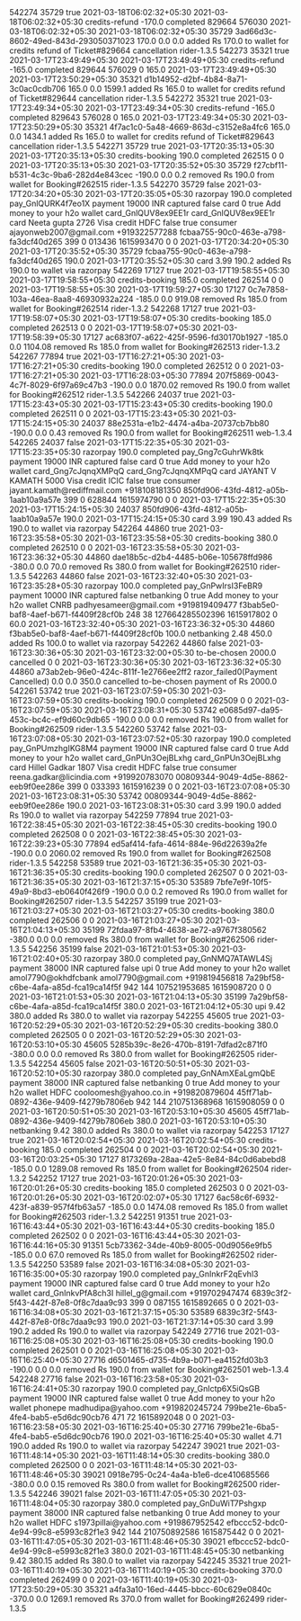 <payments type="array">
<payment>
<id type="integer">542274</id>
<profile-id type="integer">35729</profile-id>
<virtual type="boolean">true</virtual>
<initiated-at type="dateTime">2021-03-18T06:02:32+05:30</initiated-at>
<completed-at type="dateTime">2021-03-18T06:02:32+05:30</completed-at>
<cancelled-at type="dateTime" nil="true"/>
<mode>credits-refund</mode>
<amount type="decimal">-170.0</amount>
<status>completed</status>
<store-data>
<ticket-id type="integer">829664</ticket-id>
<ticket-modification-id type="integer">576030</ticket-modification-id>
</store-data>
<created-at type="dateTime">2021-03-18T06:02:32+05:30</created-at>
<updated-at type="dateTime">2021-03-18T06:02:32+05:30</updated-at>
<by-profile-id type="integer">35729</by-profile-id>
<uuid>3ad66d3c-8602-49ed-843d-293050371023</uuid>
<raid type="integer" nil="true"/>
<cancel-reason nil="true"/>
<effect type="decimal">170.0</effect>
<locked-at type="dateTime" nil="true"/>
<group-payment-id type="integer" nil="true"/>
<gateway-mode nil="true"/>
<gateway-fees type="decimal">0.0</gateway-fees>
<settled-at type="dateTime" nil="true"/>
<settlement-id nil="true"/>
<cumulative-wallet-value type="decimal">0.0</cumulative-wallet-value>
<description>added Rs 170.0 to wallet for credits refund of Ticket#829664 cancellation</description>
<client>rider-1.3.5</client>
</payment>
<payment>
<id type="integer">542273</id>
<profile-id type="integer">35321</profile-id>
<virtual type="boolean">true</virtual>
<initiated-at type="dateTime">2021-03-17T23:49:49+05:30</initiated-at>
<completed-at type="dateTime">2021-03-17T23:49:49+05:30</completed-at>
<cancelled-at type="dateTime" nil="true"/>
<mode>credits-refund</mode>
<amount type="decimal">-165.0</amount>
<status>completed</status>
<store-data>
<ticket-id type="integer">829644</ticket-id>
<ticket-modification-id type="integer">576029</ticket-modification-id>
<credit-available>0</credit-available>
<cash-available>165.0</cash-available>
</store-data>
<created-at type="dateTime">2021-03-17T23:49:49+05:30</created-at>
<updated-at type="dateTime">2021-03-17T23:50:29+05:30</updated-at>
<by-profile-id type="integer">35321</by-profile-id>
<uuid>d1b14952-d2bf-4b84-8a71-3c0ac0cdb706</uuid>
<raid type="integer" nil="true"/>
<cancel-reason nil="true"/>
<effect type="decimal">165.0</effect>
<locked-at type="dateTime" nil="true"/>
<group-payment-id type="integer" nil="true"/>
<gateway-mode nil="true"/>
<gateway-fees type="decimal">0.0</gateway-fees>
<settled-at type="dateTime" nil="true"/>
<settlement-id nil="true"/>
<cumulative-wallet-value type="decimal">1599.1</cumulative-wallet-value>
<description>added Rs 165.0 to wallet for credits refund of Ticket#829644 cancellation</description>
<client>rider-1.3.5</client>
</payment>
<payment>
<id type="integer">542272</id>
<profile-id type="integer">35321</profile-id>
<virtual type="boolean">true</virtual>
<initiated-at type="dateTime">2021-03-17T23:49:34+05:30</initiated-at>
<completed-at type="dateTime">2021-03-17T23:49:34+05:30</completed-at>
<cancelled-at type="dateTime" nil="true"/>
<mode>credits-refund</mode>
<amount type="decimal">-165.0</amount>
<status>completed</status>
<store-data>
<ticket-id type="integer">829643</ticket-id>
<ticket-modification-id type="integer">576028</ticket-modification-id>
<credit-available>0</credit-available>
<cash-available>165.0</cash-available>
</store-data>
<created-at type="dateTime">2021-03-17T23:49:34+05:30</created-at>
<updated-at type="dateTime">2021-03-17T23:50:29+05:30</updated-at>
<by-profile-id type="integer">35321</by-profile-id>
<uuid>4f7ac1c0-5a48-4669-863d-c3152e8a4fc6</uuid>
<raid type="integer" nil="true"/>
<cancel-reason nil="true"/>
<effect type="decimal">165.0</effect>
<locked-at type="dateTime" nil="true"/>
<group-payment-id type="integer" nil="true"/>
<gateway-mode nil="true"/>
<gateway-fees type="decimal">0.0</gateway-fees>
<settled-at type="dateTime" nil="true"/>
<settlement-id nil="true"/>
<cumulative-wallet-value type="decimal">1434.1</cumulative-wallet-value>
<description>added Rs 165.0 to wallet for credits refund of Ticket#829643 cancellation</description>
<client>rider-1.3.5</client>
</payment>
<payment>
<id type="integer">542271</id>
<profile-id type="integer">35729</profile-id>
<virtual type="boolean">true</virtual>
<initiated-at type="dateTime">2021-03-17T20:35:13+05:30</initiated-at>
<completed-at type="dateTime">2021-03-17T20:35:13+05:30</completed-at>
<cancelled-at type="dateTime" nil="true"/>
<mode>credits-booking</mode>
<amount type="decimal">190.0</amount>
<status>completed</status>
<store-data>
<booking-id type="integer">262515</booking-id>
<cash-available>0</cash-available>
<credit-available>0</credit-available>
</store-data>
<created-at type="dateTime">2021-03-17T20:35:13+05:30</created-at>
<updated-at type="dateTime">2021-03-17T20:35:52+05:30</updated-at>
<by-profile-id type="integer">35729</by-profile-id>
<uuid>f27cbf11-b531-4c3c-9ba6-282d4e843cec</uuid>
<raid type="integer" nil="true"/>
<cancel-reason nil="true"/>
<effect type="decimal">-190.0</effect>
<locked-at type="dateTime" nil="true"/>
<group-payment-id type="integer" nil="true"/>
<gateway-mode nil="true"/>
<gateway-fees type="decimal">0.0</gateway-fees>
<settled-at type="dateTime" nil="true"/>
<settlement-id nil="true"/>
<cumulative-wallet-value type="decimal">0.2</cumulative-wallet-value>
<description>removed Rs 190.0 from wallet for Booking#262515</description>
<client>rider-1.3.5</client>
</payment>
<payment>
<id type="integer">542270</id>
<profile-id type="integer">35729</profile-id>
<virtual type="boolean">false</virtual>
<initiated-at type="dateTime">2021-03-17T20:34:20+05:30</initiated-at>
<completed-at type="dateTime">2021-03-17T20:35:05+05:30</completed-at>
<cancelled-at type="dateTime" nil="true"/>
<mode>razorpay</mode>
<amount type="decimal">190.0</amount>
<status>completed</status>
<store-data>
<payment>
<attributes>
<id>pay_GnlQURK4f7eo1X</id>
<entity>payment</entity>
<amount type="integer">19000</amount>
<currency>INR</currency>
<status>captured</status>
<order-id nil="true"/>
<invoice-id nil="true"/>
<international type="boolean">false</international>
<method>card</method>
<amount-refunded type="integer">0</amount-refunded>
<refund-status nil="true"/>
<captured type="boolean">true</captured>
<description>Add money to your h2o wallet</description>
<card-id>card_GnlQUV8ex9EE1r</card-id>
<card>
<id>card_GnlQUV8ex9EE1r</id>
<entity>card</entity>
<name>Neeta gupta</name>
<last4>2726</last4>
<network>Visa</network>
<type>credit</type>
<issuer>HDFC</issuer>
<international type="boolean">false</international>
<emi type="boolean">true</emi>
<sub-type>consumer</sub-type>
</card>
<bank nil="true"/>
<wallet nil="true"/>
<vpa nil="true"/>
<email>ajayonweb2007@gmail.com</email>
<contact>+919322577288</contact>
<notes>
<uuid>fcbaa755-90c0-463e-a798-fa3dcf40d265</uuid>
</notes>
<fee type="integer">399</fee>
<tax type="integer">0</tax>
<error-code nil="true"/>
<error-description nil="true"/>
<error-source nil="true"/>
<error-step nil="true"/>
<error-reason nil="true"/>
<acquirer-data>
<auth-code>013436</auth-code>
</acquirer-data>
<created-at type="integer">1615993470</created-at>
</attributes>
</payment>
<credit-available>0</credit-available>
<cash-available>0</cash-available>
</store-data>
<created-at type="dateTime">2021-03-17T20:34:20+05:30</created-at>
<updated-at type="dateTime">2021-03-17T20:35:52+05:30</updated-at>
<by-profile-id type="integer">35729</by-profile-id>
<uuid>fcbaa755-90c0-463e-a798-fa3dcf40d265</uuid>
<raid type="integer" nil="true"/>
<cancel-reason nil="true"/>
<effect type="decimal">190.0</effect>
<locked-at type="dateTime">2021-03-17T20:35:52+05:30</locked-at>
<group-payment-id type="integer" nil="true"/>
<gateway-mode>card</gateway-mode>
<gateway-fees type="decimal">3.99</gateway-fees>
<settled-at type="dateTime" nil="true"/>
<settlement-id nil="true"/>
<cumulative-wallet-value type="decimal">190.2</cumulative-wallet-value>
<description>added Rs 190.0 to wallet via razorpay</description>
<client nil="true"/>
</payment>
<payment>
<id type="integer">542269</id>
<profile-id type="integer">17127</profile-id>
<virtual type="boolean">true</virtual>
<initiated-at type="dateTime">2021-03-17T19:58:55+05:30</initiated-at>
<completed-at type="dateTime">2021-03-17T19:58:55+05:30</completed-at>
<cancelled-at type="dateTime" nil="true"/>
<mode>credits-booking</mode>
<amount type="decimal">185.0</amount>
<status>completed</status>
<store-data>
<booking-id type="integer">262514</booking-id>
<cash-available>0</cash-available>
<credit-available>0</credit-available>
</store-data>
<created-at type="dateTime">2021-03-17T19:58:55+05:30</created-at>
<updated-at type="dateTime">2021-03-17T19:59:27+05:30</updated-at>
<by-profile-id type="integer">17127</by-profile-id>
<uuid>0c7e7858-103a-46ea-8aa8-46930932a224</uuid>
<raid type="integer" nil="true"/>
<cancel-reason nil="true"/>
<effect type="decimal">-185.0</effect>
<locked-at type="dateTime" nil="true"/>
<group-payment-id type="integer" nil="true"/>
<gateway-mode nil="true"/>
<gateway-fees type="decimal">0.0</gateway-fees>
<settled-at type="dateTime" nil="true"/>
<settlement-id nil="true"/>
<cumulative-wallet-value type="decimal">919.08</cumulative-wallet-value>
<description>removed Rs 185.0 from wallet for Booking#262514</description>
<client>rider-1.3.2</client>
</payment>
<payment>
<id type="integer">542268</id>
<profile-id type="integer">17127</profile-id>
<virtual type="boolean">true</virtual>
<initiated-at type="dateTime">2021-03-17T19:58:07+05:30</initiated-at>
<completed-at type="dateTime">2021-03-17T19:58:07+05:30</completed-at>
<cancelled-at type="dateTime" nil="true"/>
<mode>credits-booking</mode>
<amount type="decimal">185.0</amount>
<status>completed</status>
<store-data>
<booking-id type="integer">262513</booking-id>
<cash-available>0</cash-available>
<credit-available>0</credit-available>
</store-data>
<created-at type="dateTime">2021-03-17T19:58:07+05:30</created-at>
<updated-at type="dateTime">2021-03-17T19:58:39+05:30</updated-at>
<by-profile-id type="integer">17127</by-profile-id>
<uuid>ac683f07-a622-425f-9596-fd30170b1927</uuid>
<raid type="integer" nil="true"/>
<cancel-reason nil="true"/>
<effect type="decimal">-185.0</effect>
<locked-at type="dateTime" nil="true"/>
<group-payment-id type="integer" nil="true"/>
<gateway-mode nil="true"/>
<gateway-fees type="decimal">0.0</gateway-fees>
<settled-at type="dateTime" nil="true"/>
<settlement-id nil="true"/>
<cumulative-wallet-value type="decimal">1104.08</cumulative-wallet-value>
<description>removed Rs 185.0 from wallet for Booking#262513</description>
<client>rider-1.3.2</client>
</payment>
<payment>
<id type="integer">542267</id>
<profile-id type="integer">77894</profile-id>
<virtual type="boolean">true</virtual>
<initiated-at type="dateTime">2021-03-17T16:27:21+05:30</initiated-at>
<completed-at type="dateTime">2021-03-17T16:27:21+05:30</completed-at>
<cancelled-at type="dateTime" nil="true"/>
<mode>credits-booking</mode>
<amount type="decimal">190.0</amount>
<status>completed</status>
<store-data>
<booking-id type="integer">262512</booking-id>
<cash-available>0</cash-available>
<credit-available>0</credit-available>
</store-data>
<created-at type="dateTime">2021-03-17T16:27:21+05:30</created-at>
<updated-at type="dateTime">2021-03-17T16:28:03+05:30</updated-at>
<by-profile-id type="integer">77894</by-profile-id>
<uuid>207f5869-0043-4c7f-8029-6f97a69c47b3</uuid>
<raid type="integer" nil="true"/>
<cancel-reason nil="true"/>
<effect type="decimal">-190.0</effect>
<locked-at type="dateTime" nil="true"/>
<group-payment-id type="integer" nil="true"/>
<gateway-mode nil="true"/>
<gateway-fees type="decimal">0.0</gateway-fees>
<settled-at type="dateTime" nil="true"/>
<settlement-id nil="true"/>
<cumulative-wallet-value type="decimal">1870.02</cumulative-wallet-value>
<description>removed Rs 190.0 from wallet for Booking#262512</description>
<client>rider-1.3.5</client>
</payment>
<payment>
<id type="integer">542266</id>
<profile-id type="integer">24037</profile-id>
<virtual type="boolean">true</virtual>
<initiated-at type="dateTime">2021-03-17T15:23:43+05:30</initiated-at>
<completed-at type="dateTime">2021-03-17T15:23:43+05:30</completed-at>
<cancelled-at type="dateTime" nil="true"/>
<mode>credits-booking</mode>
<amount type="decimal">190.0</amount>
<status>completed</status>
<store-data>
<booking-id type="integer">262511</booking-id>
<cash-available>0</cash-available>
<credit-available>0</credit-available>
</store-data>
<created-at type="dateTime">2021-03-17T15:23:43+05:30</created-at>
<updated-at type="dateTime">2021-03-17T15:24:15+05:30</updated-at>
<by-profile-id type="integer">24037</by-profile-id>
<uuid>88e2531a-e1b2-4474-a4ba-20737cb7bb80</uuid>
<raid type="integer" nil="true"/>
<cancel-reason nil="true"/>
<effect type="decimal">-190.0</effect>
<locked-at type="dateTime" nil="true"/>
<group-payment-id type="integer" nil="true"/>
<gateway-mode nil="true"/>
<gateway-fees type="decimal">0.0</gateway-fees>
<settled-at type="dateTime" nil="true"/>
<settlement-id nil="true"/>
<cumulative-wallet-value type="decimal">0.43</cumulative-wallet-value>
<description>removed Rs 190.0 from wallet for Booking#262511</description>
<client>web-1.3.4</client>
</payment>
<payment>
<id type="integer">542265</id>
<profile-id type="integer">24037</profile-id>
<virtual type="boolean">false</virtual>
<initiated-at type="dateTime">2021-03-17T15:22:35+05:30</initiated-at>
<completed-at type="dateTime">2021-03-17T15:23:35+05:30</completed-at>
<cancelled-at type="dateTime" nil="true"/>
<mode>razorpay</mode>
<amount type="decimal">190.0</amount>
<status>completed</status>
<store-data>
<payment>
<attributes>
<id>pay_Gng7cGuhrWk8tk</id>
<entity>payment</entity>
<amount type="integer">19000</amount>
<currency>INR</currency>
<status>captured</status>
<order-id nil="true"/>
<invoice-id nil="true"/>
<international type="boolean">false</international>
<method>card</method>
<amount-refunded type="integer">0</amount-refunded>
<refund-status nil="true"/>
<captured type="boolean">true</captured>
<description>Add money to your h2o wallet</description>
<card-id>card_Gng7cJqnqXMPqQ</card-id>
<card>
<id>card_Gng7cJqnqXMPqQ</id>
<entity>card</entity>
<name>JAYANT V KAMATH</name>
<last4>5000</last4>
<network>Visa</network>
<type>credit</type>
<issuer>ICIC</issuer>
<international type="boolean">false</international>
<emi type="boolean">true</emi>
<sub-type>consumer</sub-type>
</card>
<bank nil="true"/>
<wallet nil="true"/>
<vpa nil="true"/>
<email>jayant.kamath@rediffmail.com</email>
<contact>+918108181350</contact>
<notes>
<uuid>850fd906-43fd-4812-a05b-1aab10a9a57e</uuid>
</notes>
<fee type="integer">399</fee>
<tax type="integer">0</tax>
<error-code nil="true"/>
<error-description nil="true"/>
<error-source nil="true"/>
<error-step nil="true"/>
<error-reason nil="true"/>
<acquirer-data>
<auth-code>628844</auth-code>
</acquirer-data>
<created-at type="integer">1615974790</created-at>
</attributes>
</payment>
<credit-available>0</credit-available>
<cash-available>0</cash-available>
</store-data>
<created-at type="dateTime">2021-03-17T15:22:35+05:30</created-at>
<updated-at type="dateTime">2021-03-17T15:24:15+05:30</updated-at>
<by-profile-id type="integer">24037</by-profile-id>
<uuid>850fd906-43fd-4812-a05b-1aab10a9a57e</uuid>
<raid type="integer" nil="true"/>
<cancel-reason nil="true"/>
<effect type="decimal">190.0</effect>
<locked-at type="dateTime">2021-03-17T15:24:15+05:30</locked-at>
<group-payment-id type="integer" nil="true"/>
<gateway-mode>card</gateway-mode>
<gateway-fees type="decimal">3.99</gateway-fees>
<settled-at type="dateTime" nil="true"/>
<settlement-id nil="true"/>
<cumulative-wallet-value type="decimal">190.43</cumulative-wallet-value>
<description>added Rs 190.0 to wallet via razorpay</description>
<client nil="true"/>
</payment>
<payment>
<id type="integer">542264</id>
<profile-id type="integer">44860</profile-id>
<virtual type="boolean">true</virtual>
<initiated-at type="dateTime">2021-03-16T23:35:58+05:30</initiated-at>
<completed-at type="dateTime">2021-03-16T23:35:58+05:30</completed-at>
<cancelled-at type="dateTime" nil="true"/>
<mode>credits-booking</mode>
<amount type="decimal">380.0</amount>
<status>completed</status>
<store-data>
<booking-id type="integer">262510</booking-id>
<cash-available>0</cash-available>
<credit-available>0</credit-available>
</store-data>
<created-at type="dateTime">2021-03-16T23:35:58+05:30</created-at>
<updated-at type="dateTime">2021-03-16T23:36:32+05:30</updated-at>
<by-profile-id type="integer">44860</by-profile-id>
<uuid>dae18b5c-d2b4-4485-b06e-105678ffd986</uuid>
<raid type="integer" nil="true"/>
<cancel-reason nil="true"/>
<effect type="decimal">-380.0</effect>
<locked-at type="dateTime" nil="true"/>
<group-payment-id type="integer" nil="true"/>
<gateway-mode nil="true"/>
<gateway-fees type="decimal">0.0</gateway-fees>
<settled-at type="dateTime" nil="true"/>
<settlement-id nil="true"/>
<cumulative-wallet-value type="decimal">70.0</cumulative-wallet-value>
<description>removed Rs 380.0 from wallet for Booking#262510</description>
<client>rider-1.3.5</client>
</payment>
<payment>
<id type="integer">542263</id>
<profile-id type="integer">44860</profile-id>
<virtual type="boolean">false</virtual>
<initiated-at type="dateTime">2021-03-16T23:32:40+05:30</initiated-at>
<completed-at type="dateTime">2021-03-16T23:35:28+05:30</completed-at>
<cancelled-at type="dateTime" nil="true"/>
<mode>razorpay</mode>
<amount type="decimal">100.0</amount>
<status>completed</status>
<store-data>
<payment>
<attributes>
<id>pay_GnPwIrsI3FeBR9</id>
<entity>payment</entity>
<amount type="integer">10000</amount>
<currency>INR</currency>
<status>captured</status>
<order-id nil="true"/>
<invoice-id nil="true"/>
<international type="boolean">false</international>
<method>netbanking</method>
<amount-refunded type="integer">0</amount-refunded>
<refund-status nil="true"/>
<captured type="boolean">true</captured>
<description>Add money to your h2o wallet</description>
<card-id nil="true"/>
<bank>CNRB</bank>
<wallet nil="true"/>
<vpa nil="true"/>
<email>padhyesameer@gmail.com</email>
<contact>+919819409477</contact>
<notes>
<uuid>f3bab5e0-baf8-4aef-b671-f4409f28cf0b</uuid>
</notes>
<fee type="integer">248</fee>
<tax type="integer">38</tax>
<error-code nil="true"/>
<error-description nil="true"/>
<error-source nil="true"/>
<error-step nil="true"/>
<error-reason nil="true"/>
<acquirer-data>
<bank-transaction-id>127664285502396</bank-transaction-id>
</acquirer-data>
<created-at type="integer">1615917802</created-at>
</attributes>
</payment>
<credit-available>0</credit-available>
<cash-available>60.0</cash-available>
</store-data>
<created-at type="dateTime">2021-03-16T23:32:40+05:30</created-at>
<updated-at type="dateTime">2021-03-16T23:36:32+05:30</updated-at>
<by-profile-id type="integer">44860</by-profile-id>
<uuid>f3bab5e0-baf8-4aef-b671-f4409f28cf0b</uuid>
<raid type="integer" nil="true"/>
<cancel-reason nil="true"/>
<effect type="decimal">100.0</effect>
<locked-at type="dateTime" nil="true"/>
<group-payment-id type="integer" nil="true"/>
<gateway-mode>netbanking</gateway-mode>
<gateway-fees type="decimal">2.48</gateway-fees>
<settled-at type="dateTime" nil="true"/>
<settlement-id nil="true"/>
<cumulative-wallet-value type="decimal">450.0</cumulative-wallet-value>
<description>added Rs 100.0 to wallet via razorpay</description>
<client nil="true"/>
</payment>
<payment>
<id type="integer">542262</id>
<profile-id type="integer">44860</profile-id>
<virtual type="boolean">false</virtual>
<initiated-at type="dateTime">2021-03-16T23:30:36+05:30</initiated-at>
<completed-at type="dateTime" nil="true"/>
<cancelled-at type="dateTime">2021-03-16T23:32:00+05:30</cancelled-at>
<mode>to-be-chosen</mode>
<amount type="decimal">2000.0</amount>
<status>cancelled</status>
<store-data>
<cash-available>0</cash-available>
<credit-available>0</credit-available>
</store-data>
<created-at type="dateTime">2021-03-16T23:30:36+05:30</created-at>
<updated-at type="dateTime">2021-03-16T23:36:32+05:30</updated-at>
<by-profile-id type="integer">44860</by-profile-id>
<uuid>a73ab2eb-96e0-424c-811f-1e2766ee2ff2</uuid>
<raid type="integer" nil="true"/>
<cancel-reason>razor_failed0(Payment Cancelled)</cancel-reason>
<effect type="decimal">0.0</effect>
<locked-at type="dateTime" nil="true"/>
<group-payment-id type="integer" nil="true"/>
<gateway-mode nil="true"/>
<gateway-fees type="decimal">0.0</gateway-fees>
<settled-at type="dateTime" nil="true"/>
<settlement-id nil="true"/>
<cumulative-wallet-value type="decimal">350.0</cumulative-wallet-value>
<description>cancelled to-be-chosen payment of Rs 2000.0</description>
<client nil="true"/>
</payment>
<payment>
<id type="integer">542261</id>
<profile-id type="integer">53742</profile-id>
<virtual type="boolean">true</virtual>
<initiated-at type="dateTime">2021-03-16T23:07:59+05:30</initiated-at>
<completed-at type="dateTime">2021-03-16T23:07:59+05:30</completed-at>
<cancelled-at type="dateTime" nil="true"/>
<mode>credits-booking</mode>
<amount type="decimal">190.0</amount>
<status>completed</status>
<store-data>
<booking-id type="integer">262509</booking-id>
<cash-available>0</cash-available>
<credit-available>0</credit-available>
</store-data>
<created-at type="dateTime">2021-03-16T23:07:59+05:30</created-at>
<updated-at type="dateTime">2021-03-16T23:08:31+05:30</updated-at>
<by-profile-id type="integer">53742</by-profile-id>
<uuid>e0685d97-da95-453c-bc4c-ef9d60c9db65</uuid>
<raid type="integer" nil="true"/>
<cancel-reason nil="true"/>
<effect type="decimal">-190.0</effect>
<locked-at type="dateTime" nil="true"/>
<group-payment-id type="integer" nil="true"/>
<gateway-mode nil="true"/>
<gateway-fees type="decimal">0.0</gateway-fees>
<settled-at type="dateTime" nil="true"/>
<settlement-id nil="true"/>
<cumulative-wallet-value type="decimal">0.0</cumulative-wallet-value>
<description>removed Rs 190.0 from wallet for Booking#262509</description>
<client>rider-1.3.5</client>
</payment>
<payment>
<id type="integer">542260</id>
<profile-id type="integer">53742</profile-id>
<virtual type="boolean">false</virtual>
<initiated-at type="dateTime">2021-03-16T23:07:08+05:30</initiated-at>
<completed-at type="dateTime">2021-03-16T23:07:52+05:30</completed-at>
<cancelled-at type="dateTime" nil="true"/>
<mode>razorpay</mode>
<amount type="decimal">190.0</amount>
<status>completed</status>
<store-data>
<payment>
<attributes>
<id>pay_GnPUmzhgIKG8M4</id>
<entity>payment</entity>
<amount type="integer">19000</amount>
<currency>INR</currency>
<status>captured</status>
<order-id nil="true"/>
<invoice-id nil="true"/>
<international type="boolean">false</international>
<method>card</method>
<amount-refunded type="integer">0</amount-refunded>
<refund-status nil="true"/>
<captured type="boolean">true</captured>
<description>Add money to your h2o wallet</description>
<card-id>card_GnPUn3OejBLxhg</card-id>
<card>
<id>card_GnPUn3OejBLxhg</id>
<entity>card</entity>
<name>Hillel Gadkar</name>
<last4>1807</last4>
<network>Visa</network>
<type>credit</type>
<issuer>HDFC</issuer>
<international type="boolean">false</international>
<emi type="boolean">true</emi>
<sub-type>consumer</sub-type>
</card>
<bank nil="true"/>
<wallet nil="true"/>
<vpa nil="true"/>
<email>reena.gadkar@licindia.com</email>
<contact>+919920783070</contact>
<notes>
<uuid>00809344-9049-4d5e-8862-eeb9f0ee286e</uuid>
</notes>
<fee type="integer">399</fee>
<tax type="integer">0</tax>
<error-code nil="true"/>
<error-description nil="true"/>
<error-source nil="true"/>
<error-step nil="true"/>
<error-reason nil="true"/>
<acquirer-data>
<auth-code>033393</auth-code>
</acquirer-data>
<created-at type="integer">1615916239</created-at>
</attributes>
</payment>
<credit-available>0</credit-available>
<cash-available>0</cash-available>
</store-data>
<created-at type="dateTime">2021-03-16T23:07:08+05:30</created-at>
<updated-at type="dateTime">2021-03-16T23:08:31+05:30</updated-at>
<by-profile-id type="integer">53742</by-profile-id>
<uuid>00809344-9049-4d5e-8862-eeb9f0ee286e</uuid>
<raid type="integer" nil="true"/>
<cancel-reason nil="true"/>
<effect type="decimal">190.0</effect>
<locked-at type="dateTime">2021-03-16T23:08:31+05:30</locked-at>
<group-payment-id type="integer" nil="true"/>
<gateway-mode>card</gateway-mode>
<gateway-fees type="decimal">3.99</gateway-fees>
<settled-at type="dateTime" nil="true"/>
<settlement-id nil="true"/>
<cumulative-wallet-value type="decimal">190.0</cumulative-wallet-value>
<description>added Rs 190.0 to wallet via razorpay</description>
<client nil="true"/>
</payment>
<payment>
<id type="integer">542259</id>
<profile-id type="integer">77894</profile-id>
<virtual type="boolean">true</virtual>
<initiated-at type="dateTime">2021-03-16T22:38:45+05:30</initiated-at>
<completed-at type="dateTime">2021-03-16T22:38:45+05:30</completed-at>
<cancelled-at type="dateTime" nil="true"/>
<mode>credits-booking</mode>
<amount type="decimal">190.0</amount>
<status>completed</status>
<store-data>
<booking-id type="integer">262508</booking-id>
<cash-available>0</cash-available>
<credit-available>0</credit-available>
</store-data>
<created-at type="dateTime">2021-03-16T22:38:45+05:30</created-at>
<updated-at type="dateTime">2021-03-16T22:39:23+05:30</updated-at>
<by-profile-id type="integer">77894</by-profile-id>
<uuid>ed5af414-fafa-4614-884e-96d22639a2fe</uuid>
<raid type="integer" nil="true"/>
<cancel-reason nil="true"/>
<effect type="decimal">-190.0</effect>
<locked-at type="dateTime" nil="true"/>
<group-payment-id type="integer" nil="true"/>
<gateway-mode nil="true"/>
<gateway-fees type="decimal">0.0</gateway-fees>
<settled-at type="dateTime" nil="true"/>
<settlement-id nil="true"/>
<cumulative-wallet-value type="decimal">2060.02</cumulative-wallet-value>
<description>removed Rs 190.0 from wallet for Booking#262508</description>
<client>rider-1.3.5</client>
</payment>
<payment>
<id type="integer">542258</id>
<profile-id type="integer">53589</profile-id>
<virtual type="boolean">true</virtual>
<initiated-at type="dateTime">2021-03-16T21:36:35+05:30</initiated-at>
<completed-at type="dateTime">2021-03-16T21:36:35+05:30</completed-at>
<cancelled-at type="dateTime" nil="true"/>
<mode>credits-booking</mode>
<amount type="decimal">190.0</amount>
<status>completed</status>
<store-data>
<booking-id type="integer">262507</booking-id>
<cash-available>0</cash-available>
<credit-available>0</credit-available>
</store-data>
<created-at type="dateTime">2021-03-16T21:36:35+05:30</created-at>
<updated-at type="dateTime">2021-03-16T21:37:15+05:30</updated-at>
<by-profile-id type="integer">53589</by-profile-id>
<uuid>7bfe7e9f-10f5-49a9-8bd3-eb0640f426f9</uuid>
<raid type="integer" nil="true"/>
<cancel-reason nil="true"/>
<effect type="decimal">-190.0</effect>
<locked-at type="dateTime" nil="true"/>
<group-payment-id type="integer" nil="true"/>
<gateway-mode nil="true"/>
<gateway-fees type="decimal">0.0</gateway-fees>
<settled-at type="dateTime" nil="true"/>
<settlement-id nil="true"/>
<cumulative-wallet-value type="decimal">0.2</cumulative-wallet-value>
<description>removed Rs 190.0 from wallet for Booking#262507</description>
<client>rider-1.3.5</client>
</payment>
<payment>
<id type="integer">542257</id>
<profile-id type="integer">35199</profile-id>
<virtual type="boolean">true</virtual>
<initiated-at type="dateTime">2021-03-16T21:03:27+05:30</initiated-at>
<completed-at type="dateTime">2021-03-16T21:03:27+05:30</completed-at>
<cancelled-at type="dateTime" nil="true"/>
<mode>credits-booking</mode>
<amount type="decimal">380.0</amount>
<status>completed</status>
<store-data>
<booking-id type="integer">262506</booking-id>
<cash-available>0</cash-available>
<credit-available>0</credit-available>
</store-data>
<created-at type="dateTime">2021-03-16T21:03:27+05:30</created-at>
<updated-at type="dateTime">2021-03-16T21:04:13+05:30</updated-at>
<by-profile-id type="integer">35199</by-profile-id>
<uuid>72fdaa97-8fb4-4638-ae72-a9767f380562</uuid>
<raid type="integer" nil="true"/>
<cancel-reason nil="true"/>
<effect type="decimal">-380.0</effect>
<locked-at type="dateTime" nil="true"/>
<group-payment-id type="integer" nil="true"/>
<gateway-mode nil="true"/>
<gateway-fees type="decimal">0.0</gateway-fees>
<settled-at type="dateTime" nil="true"/>
<settlement-id nil="true"/>
<cumulative-wallet-value type="decimal">0.0</cumulative-wallet-value>
<description>removed Rs 380.0 from wallet for Booking#262506</description>
<client>rider-1.3.5</client>
</payment>
<payment>
<id type="integer">542256</id>
<profile-id type="integer">35199</profile-id>
<virtual type="boolean">false</virtual>
<initiated-at type="dateTime">2021-03-16T21:01:53+05:30</initiated-at>
<completed-at type="dateTime">2021-03-16T21:02:40+05:30</completed-at>
<cancelled-at type="dateTime" nil="true"/>
<mode>razorpay</mode>
<amount type="decimal">380.0</amount>
<status>completed</status>
<store-data>
<payment>
<attributes>
<id>pay_GnNMQ7ATAWL4Sj</id>
<entity>payment</entity>
<amount type="integer">38000</amount>
<currency>INR</currency>
<status>captured</status>
<order-id nil="true"/>
<invoice-id nil="true"/>
<international type="boolean">false</international>
<method>upi</method>
<amount-refunded type="integer">0</amount-refunded>
<refund-status nil="true"/>
<captured type="boolean">true</captured>
<description>Add money to your h2o wallet</description>
<card-id nil="true"/>
<bank nil="true"/>
<wallet nil="true"/>
<vpa>amol7790@okhdfcbank</vpa>
<email>amol7790@gmail.com</email>
<contact>+919819456818</contact>
<notes>
<uuid>7a29bf58-c6be-4afa-a85d-fca19ca14f5f</uuid>
</notes>
<fee type="integer">942</fee>
<tax type="integer">144</tax>
<error-code nil="true"/>
<error-description nil="true"/>
<error-source nil="true"/>
<error-step nil="true"/>
<error-reason nil="true"/>
<acquirer-data>
<rrn>107521953685</rrn>
</acquirer-data>
<created-at type="integer">1615908720</created-at>
</attributes>
</payment>
<credit-available>0</credit-available>
<cash-available>0</cash-available>
</store-data>
<created-at type="dateTime">2021-03-16T21:01:53+05:30</created-at>
<updated-at type="dateTime">2021-03-16T21:04:13+05:30</updated-at>
<by-profile-id type="integer">35199</by-profile-id>
<uuid>7a29bf58-c6be-4afa-a85d-fca19ca14f5f</uuid>
<raid type="integer" nil="true"/>
<cancel-reason nil="true"/>
<effect type="decimal">380.0</effect>
<locked-at type="dateTime">2021-03-16T21:04:12+05:30</locked-at>
<group-payment-id type="integer" nil="true"/>
<gateway-mode>upi</gateway-mode>
<gateway-fees type="decimal">9.42</gateway-fees>
<settled-at type="dateTime" nil="true"/>
<settlement-id nil="true"/>
<cumulative-wallet-value type="decimal">380.0</cumulative-wallet-value>
<description>added Rs 380.0 to wallet via razorpay</description>
<client nil="true"/>
</payment>
<payment>
<id type="integer">542255</id>
<profile-id type="integer">45605</profile-id>
<virtual type="boolean">true</virtual>
<initiated-at type="dateTime">2021-03-16T20:52:29+05:30</initiated-at>
<completed-at type="dateTime">2021-03-16T20:52:29+05:30</completed-at>
<cancelled-at type="dateTime" nil="true"/>
<mode>credits-booking</mode>
<amount type="decimal">380.0</amount>
<status>completed</status>
<store-data>
<booking-id type="integer">262505</booking-id>
<cash-available>0</cash-available>
<credit-available>0</credit-available>
</store-data>
<created-at type="dateTime">2021-03-16T20:52:29+05:30</created-at>
<updated-at type="dateTime">2021-03-16T20:53:10+05:30</updated-at>
<by-profile-id type="integer">45605</by-profile-id>
<uuid>5285b39c-8e26-470b-8191-7dfad2c871f0</uuid>
<raid type="integer" nil="true"/>
<cancel-reason nil="true"/>
<effect type="decimal">-380.0</effect>
<locked-at type="dateTime" nil="true"/>
<group-payment-id type="integer" nil="true"/>
<gateway-mode nil="true"/>
<gateway-fees type="decimal">0.0</gateway-fees>
<settled-at type="dateTime" nil="true"/>
<settlement-id nil="true"/>
<cumulative-wallet-value type="decimal">0.0</cumulative-wallet-value>
<description>removed Rs 380.0 from wallet for Booking#262505</description>
<client>rider-1.3.5</client>
</payment>
<payment>
<id type="integer">542254</id>
<profile-id type="integer">45605</profile-id>
<virtual type="boolean">false</virtual>
<initiated-at type="dateTime">2021-03-16T20:50:51+05:30</initiated-at>
<completed-at type="dateTime">2021-03-16T20:52:10+05:30</completed-at>
<cancelled-at type="dateTime" nil="true"/>
<mode>razorpay</mode>
<amount type="decimal">380.0</amount>
<status>completed</status>
<store-data>
<payment>
<attributes>
<id>pay_GnNAmXEaLgmQbE</id>
<entity>payment</entity>
<amount type="integer">38000</amount>
<currency>INR</currency>
<status>captured</status>
<order-id nil="true"/>
<invoice-id nil="true"/>
<international type="boolean">false</international>
<method>netbanking</method>
<amount-refunded type="integer">0</amount-refunded>
<refund-status nil="true"/>
<captured type="boolean">true</captured>
<description>Add money to your h2o wallet</description>
<card-id nil="true"/>
<bank>HDFC</bank>
<wallet nil="true"/>
<vpa nil="true"/>
<email>cooloomesh@yahoo.co.in</email>
<contact>+919820879604</contact>
<notes>
<uuid>45ff71ab-0892-436e-9409-f4279b7806eb</uuid>
</notes>
<fee type="integer">942</fee>
<tax type="integer">144</tax>
<error-code nil="true"/>
<error-description nil="true"/>
<error-source nil="true"/>
<error-step nil="true"/>
<error-reason nil="true"/>
<acquirer-data>
<bank-transaction-id>210751368968</bank-transaction-id>
</acquirer-data>
<created-at type="integer">1615908059</created-at>
</attributes>
</payment>
<credit-available>0</credit-available>
<cash-available>0</cash-available>
</store-data>
<created-at type="dateTime">2021-03-16T20:50:51+05:30</created-at>
<updated-at type="dateTime">2021-03-16T20:53:10+05:30</updated-at>
<by-profile-id type="integer">45605</by-profile-id>
<uuid>45ff71ab-0892-436e-9409-f4279b7806eb</uuid>
<raid type="integer" nil="true"/>
<cancel-reason nil="true"/>
<effect type="decimal">380.0</effect>
<locked-at type="dateTime">2021-03-16T20:53:10+05:30</locked-at>
<group-payment-id type="integer" nil="true"/>
<gateway-mode>netbanking</gateway-mode>
<gateway-fees type="decimal">9.42</gateway-fees>
<settled-at type="dateTime" nil="true"/>
<settlement-id nil="true"/>
<cumulative-wallet-value type="decimal">380.0</cumulative-wallet-value>
<description>added Rs 380.0 to wallet via razorpay</description>
<client nil="true"/>
</payment>
<payment>
<id type="integer">542253</id>
<profile-id type="integer">17127</profile-id>
<virtual type="boolean">true</virtual>
<initiated-at type="dateTime">2021-03-16T20:02:54+05:30</initiated-at>
<completed-at type="dateTime">2021-03-16T20:02:54+05:30</completed-at>
<cancelled-at type="dateTime" nil="true"/>
<mode>credits-booking</mode>
<amount type="decimal">185.0</amount>
<status>completed</status>
<store-data>
<booking-id type="integer">262504</booking-id>
<cash-available>0</cash-available>
<credit-available>0</credit-available>
</store-data>
<created-at type="dateTime">2021-03-16T20:02:54+05:30</created-at>
<updated-at type="dateTime">2021-03-16T20:03:25+05:30</updated-at>
<by-profile-id type="integer">17127</by-profile-id>
<uuid>8173269a-28aa-42e5-8e84-84c0d6abebd8</uuid>
<raid type="integer" nil="true"/>
<cancel-reason nil="true"/>
<effect type="decimal">-185.0</effect>
<locked-at type="dateTime" nil="true"/>
<group-payment-id type="integer" nil="true"/>
<gateway-mode nil="true"/>
<gateway-fees type="decimal">0.0</gateway-fees>
<settled-at type="dateTime" nil="true"/>
<settlement-id nil="true"/>
<cumulative-wallet-value type="decimal">1289.08</cumulative-wallet-value>
<description>removed Rs 185.0 from wallet for Booking#262504</description>
<client>rider-1.3.2</client>
</payment>
<payment>
<id type="integer">542252</id>
<profile-id type="integer">17127</profile-id>
<virtual type="boolean">true</virtual>
<initiated-at type="dateTime">2021-03-16T20:01:26+05:30</initiated-at>
<completed-at type="dateTime">2021-03-16T20:01:26+05:30</completed-at>
<cancelled-at type="dateTime" nil="true"/>
<mode>credits-booking</mode>
<amount type="decimal">185.0</amount>
<status>completed</status>
<store-data>
<booking-id type="integer">262503</booking-id>
<cash-available>0</cash-available>
<credit-available>0</credit-available>
</store-data>
<created-at type="dateTime">2021-03-16T20:01:26+05:30</created-at>
<updated-at type="dateTime">2021-03-16T20:02:07+05:30</updated-at>
<by-profile-id type="integer">17127</by-profile-id>
<uuid>6ac58c6f-6932-423f-a839-957f4fb63a57</uuid>
<raid type="integer" nil="true"/>
<cancel-reason nil="true"/>
<effect type="decimal">-185.0</effect>
<locked-at type="dateTime" nil="true"/>
<group-payment-id type="integer" nil="true"/>
<gateway-mode nil="true"/>
<gateway-fees type="decimal">0.0</gateway-fees>
<settled-at type="dateTime" nil="true"/>
<settlement-id nil="true"/>
<cumulative-wallet-value type="decimal">1474.08</cumulative-wallet-value>
<description>removed Rs 185.0 from wallet for Booking#262503</description>
<client>rider-1.3.2</client>
</payment>
<payment>
<id type="integer">542251</id>
<profile-id type="integer">91351</profile-id>
<virtual type="boolean">true</virtual>
<initiated-at type="dateTime">2021-03-16T16:43:44+05:30</initiated-at>
<completed-at type="dateTime">2021-03-16T16:43:44+05:30</completed-at>
<cancelled-at type="dateTime" nil="true"/>
<mode>credits-booking</mode>
<amount type="decimal">185.0</amount>
<status>completed</status>
<store-data>
<booking-id type="integer">262502</booking-id>
<cash-available>0</cash-available>
<credit-available>0</credit-available>
</store-data>
<created-at type="dateTime">2021-03-16T16:43:44+05:30</created-at>
<updated-at type="dateTime">2021-03-16T16:44:16+05:30</updated-at>
<by-profile-id type="integer">91351</by-profile-id>
<uuid>5cb73362-34de-40b9-8005-00d9056e9fb5</uuid>
<raid type="integer" nil="true"/>
<cancel-reason nil="true"/>
<effect type="decimal">-185.0</effect>
<locked-at type="dateTime" nil="true"/>
<group-payment-id type="integer" nil="true"/>
<gateway-mode nil="true"/>
<gateway-fees type="decimal">0.0</gateway-fees>
<settled-at type="dateTime" nil="true"/>
<settlement-id nil="true"/>
<cumulative-wallet-value type="decimal">67.0</cumulative-wallet-value>
<description>removed Rs 185.0 from wallet for Booking#262502</description>
<client>rider-1.3.5</client>
</payment>
<payment>
<id type="integer">542250</id>
<profile-id type="integer">53589</profile-id>
<virtual type="boolean">false</virtual>
<initiated-at type="dateTime">2021-03-16T16:34:08+05:30</initiated-at>
<completed-at type="dateTime">2021-03-16T16:35:00+05:30</completed-at>
<cancelled-at type="dateTime" nil="true"/>
<mode>razorpay</mode>
<amount type="decimal">190.0</amount>
<status>completed</status>
<store-data>
<payment>
<attributes>
<id>pay_GnInkrF2qEvhl3</id>
<entity>payment</entity>
<amount type="integer">19000</amount>
<currency>INR</currency>
<status>captured</status>
<order-id nil="true"/>
<invoice-id nil="true"/>
<international type="boolean">false</international>
<method>card</method>
<amount-refunded type="integer">0</amount-refunded>
<refund-status nil="true"/>
<captured type="boolean">true</captured>
<description>Add money to your h2o wallet</description>
<card-id>card_GnInkvPfA8ch3I</card-id>
<bank nil="true"/>
<wallet nil="true"/>
<vpa nil="true"/>
<email>hillel_g@gmail.com</email>
<contact>+919702947474</contact>
<notes>
<uuid>6839c3f2-5f43-442f-87e8-0f8c7daa9c93</uuid>
</notes>
<fee type="integer">399</fee>
<tax type="integer">0</tax>
<error-code nil="true"/>
<error-description nil="true"/>
<error-source nil="true"/>
<error-step nil="true"/>
<error-reason nil="true"/>
<acquirer-data>
<auth-code>087155</auth-code>
</acquirer-data>
<created-at type="integer">1615892665</created-at>
</attributes>
</payment>
<credit-available>0</credit-available>
<cash-available>0</cash-available>
</store-data>
<created-at type="dateTime">2021-03-16T16:34:08+05:30</created-at>
<updated-at type="dateTime">2021-03-16T21:37:15+05:30</updated-at>
<by-profile-id type="integer">53589</by-profile-id>
<uuid>6839c3f2-5f43-442f-87e8-0f8c7daa9c93</uuid>
<raid type="integer" nil="true"/>
<cancel-reason nil="true"/>
<effect type="decimal">190.0</effect>
<locked-at type="dateTime">2021-03-16T21:37:14+05:30</locked-at>
<group-payment-id type="integer" nil="true"/>
<gateway-mode>card</gateway-mode>
<gateway-fees type="decimal">3.99</gateway-fees>
<settled-at type="dateTime" nil="true"/>
<settlement-id nil="true"/>
<cumulative-wallet-value type="decimal">190.2</cumulative-wallet-value>
<description>added Rs 190.0 to wallet via razorpay</description>
<client nil="true"/>
</payment>
<payment>
<id type="integer">542249</id>
<profile-id type="integer">27716</profile-id>
<virtual type="boolean">true</virtual>
<initiated-at type="dateTime">2021-03-16T16:25:08+05:30</initiated-at>
<completed-at type="dateTime">2021-03-16T16:25:08+05:30</completed-at>
<cancelled-at type="dateTime" nil="true"/>
<mode>credits-booking</mode>
<amount type="decimal">190.0</amount>
<status>completed</status>
<store-data>
<booking-id type="integer">262501</booking-id>
<cash-available>0</cash-available>
<credit-available>0</credit-available>
</store-data>
<created-at type="dateTime">2021-03-16T16:25:08+05:30</created-at>
<updated-at type="dateTime">2021-03-16T16:25:40+05:30</updated-at>
<by-profile-id type="integer">27716</by-profile-id>
<uuid>d6501465-d735-4b9a-b071-ea4152fd03b3</uuid>
<raid type="integer" nil="true"/>
<cancel-reason nil="true"/>
<effect type="decimal">-190.0</effect>
<locked-at type="dateTime" nil="true"/>
<group-payment-id type="integer" nil="true"/>
<gateway-mode nil="true"/>
<gateway-fees type="decimal">0.0</gateway-fees>
<settled-at type="dateTime" nil="true"/>
<settlement-id nil="true"/>
<cumulative-wallet-value type="decimal">0.0</cumulative-wallet-value>
<description>removed Rs 190.0 from wallet for Booking#262501</description>
<client>web-1.3.4</client>
</payment>
<payment>
<id type="integer">542248</id>
<profile-id type="integer">27716</profile-id>
<virtual type="boolean">false</virtual>
<initiated-at type="dateTime">2021-03-16T16:23:58+05:30</initiated-at>
<completed-at type="dateTime">2021-03-16T16:24:41+05:30</completed-at>
<cancelled-at type="dateTime" nil="true"/>
<mode>razorpay</mode>
<amount type="decimal">190.0</amount>
<status>completed</status>
<store-data>
<payment>
<attributes>
<id>pay_GnIctp6X5iQsGB</id>
<entity>payment</entity>
<amount type="integer">19000</amount>
<currency>INR</currency>
<status>captured</status>
<order-id nil="true"/>
<invoice-id nil="true"/>
<international type="boolean">false</international>
<method>wallet</method>
<amount-refunded type="integer">0</amount-refunded>
<refund-status nil="true"/>
<captured type="boolean">true</captured>
<description>Add money to your h2o wallet</description>
<card-id nil="true"/>
<bank nil="true"/>
<wallet>phonepe</wallet>
<vpa nil="true"/>
<email>madhudipa@yahoo.com</email>
<contact>+919820245724</contact>
<notes>
<uuid>799be21e-6ba5-4fe4-bab5-e5d6dc90cb76</uuid>
</notes>
<fee type="integer">471</fee>
<tax type="integer">72</tax>
<error-code nil="true"/>
<error-description nil="true"/>
<error-source nil="true"/>
<error-step nil="true"/>
<error-reason nil="true"/>
<acquirer-data>
<transaction-id nil="true"/>
</acquirer-data>
<created-at type="integer">1615892048</created-at>
</attributes>
</payment>
<credit-available>0</credit-available>
<cash-available>0</cash-available>
</store-data>
<created-at type="dateTime">2021-03-16T16:23:58+05:30</created-at>
<updated-at type="dateTime">2021-03-16T16:25:40+05:30</updated-at>
<by-profile-id type="integer">27716</by-profile-id>
<uuid>799be21e-6ba5-4fe4-bab5-e5d6dc90cb76</uuid>
<raid type="integer" nil="true"/>
<cancel-reason nil="true"/>
<effect type="decimal">190.0</effect>
<locked-at type="dateTime">2021-03-16T16:25:40+05:30</locked-at>
<group-payment-id type="integer" nil="true"/>
<gateway-mode>wallet</gateway-mode>
<gateway-fees type="decimal">4.71</gateway-fees>
<settled-at type="dateTime" nil="true"/>
<settlement-id nil="true"/>
<cumulative-wallet-value type="decimal">190.0</cumulative-wallet-value>
<description>added Rs 190.0 to wallet via razorpay</description>
<client nil="true"/>
</payment>
<payment>
<id type="integer">542247</id>
<profile-id type="integer">39021</profile-id>
<virtual type="boolean">true</virtual>
<initiated-at type="dateTime">2021-03-16T11:48:14+05:30</initiated-at>
<completed-at type="dateTime">2021-03-16T11:48:14+05:30</completed-at>
<cancelled-at type="dateTime" nil="true"/>
<mode>credits-booking</mode>
<amount type="decimal">380.0</amount>
<status>completed</status>
<store-data>
<booking-id type="integer">262500</booking-id>
<cash-available>0</cash-available>
<credit-available>0</credit-available>
</store-data>
<created-at type="dateTime">2021-03-16T11:48:14+05:30</created-at>
<updated-at type="dateTime">2021-03-16T11:48:46+05:30</updated-at>
<by-profile-id type="integer">39021</by-profile-id>
<uuid>0918e795-0c24-4a4a-b1e6-dce410685566</uuid>
<raid type="integer" nil="true"/>
<cancel-reason nil="true"/>
<effect type="decimal">-380.0</effect>
<locked-at type="dateTime" nil="true"/>
<group-payment-id type="integer" nil="true"/>
<gateway-mode nil="true"/>
<gateway-fees type="decimal">0.0</gateway-fees>
<settled-at type="dateTime" nil="true"/>
<settlement-id nil="true"/>
<cumulative-wallet-value type="decimal">0.15</cumulative-wallet-value>
<description>removed Rs 380.0 from wallet for Booking#262500</description>
<client>rider-1.3.5</client>
</payment>
<payment>
<id type="integer">542246</id>
<profile-id type="integer">39021</profile-id>
<virtual type="boolean">false</virtual>
<initiated-at type="dateTime">2021-03-16T11:47:05+05:30</initiated-at>
<completed-at type="dateTime">2021-03-16T11:48:04+05:30</completed-at>
<cancelled-at type="dateTime" nil="true"/>
<mode>razorpay</mode>
<amount type="decimal">380.0</amount>
<status>completed</status>
<store-data>
<payment>
<attributes>
<id>pay_GnDuWiT7Pshgxp</id>
<entity>payment</entity>
<amount type="integer">38000</amount>
<currency>INR</currency>
<status>captured</status>
<order-id nil="true"/>
<invoice-id nil="true"/>
<international type="boolean">false</international>
<method>netbanking</method>
<amount-refunded type="integer">0</amount-refunded>
<refund-status nil="true"/>
<captured type="boolean">true</captured>
<description>Add money to your h2o wallet</description>
<card-id nil="true"/>
<bank>HDFC</bank>
<wallet nil="true"/>
<vpa nil="true"/>
<email>s1973pillai@yahoo.com</email>
<contact>+919867952542</contact>
<notes>
<uuid>efbccc52-bdc0-4e94-99c8-e5993c82f1e3</uuid>
</notes>
<fee type="integer">942</fee>
<tax type="integer">144</tax>
<error-code nil="true"/>
<error-description nil="true"/>
<error-source nil="true"/>
<error-step nil="true"/>
<error-reason nil="true"/>
<acquirer-data>
<bank-transaction-id>210750892586</bank-transaction-id>
</acquirer-data>
<created-at type="integer">1615875442</created-at>
</attributes>
</payment>
<credit-available>0</credit-available>
<cash-available>0</cash-available>
</store-data>
<created-at type="dateTime">2021-03-16T11:47:05+05:30</created-at>
<updated-at type="dateTime">2021-03-16T11:48:46+05:30</updated-at>
<by-profile-id type="integer">39021</by-profile-id>
<uuid>efbccc52-bdc0-4e94-99c8-e5993c82f1e3</uuid>
<raid type="integer" nil="true"/>
<cancel-reason nil="true"/>
<effect type="decimal">380.0</effect>
<locked-at type="dateTime">2021-03-16T11:48:45+05:30</locked-at>
<group-payment-id type="integer" nil="true"/>
<gateway-mode>netbanking</gateway-mode>
<gateway-fees type="decimal">9.42</gateway-fees>
<settled-at type="dateTime" nil="true"/>
<settlement-id nil="true"/>
<cumulative-wallet-value type="decimal">380.15</cumulative-wallet-value>
<description>added Rs 380.0 to wallet via razorpay</description>
<client nil="true"/>
</payment>
<payment>
<id type="integer">542245</id>
<profile-id type="integer">35321</profile-id>
<virtual type="boolean">true</virtual>
<initiated-at type="dateTime">2021-03-16T11:40:19+05:30</initiated-at>
<completed-at type="dateTime">2021-03-16T11:40:19+05:30</completed-at>
<cancelled-at type="dateTime" nil="true"/>
<mode>credits-booking</mode>
<amount type="decimal">370.0</amount>
<status>completed</status>
<store-data>
<booking-id type="integer">262499</booking-id>
<cash-available>0</cash-available>
<credit-available>0</credit-available>
</store-data>
<created-at type="dateTime">2021-03-16T11:40:19+05:30</created-at>
<updated-at type="dateTime">2021-03-17T23:50:29+05:30</updated-at>
<by-profile-id type="integer">35321</by-profile-id>
<uuid>a4fa3a10-16ed-4445-bbcc-60c629e0840c</uuid>
<raid type="integer" nil="true"/>
<cancel-reason nil="true"/>
<effect type="decimal">-370.0</effect>
<locked-at type="dateTime" nil="true"/>
<group-payment-id type="integer" nil="true"/>
<gateway-mode nil="true"/>
<gateway-fees type="decimal">0.0</gateway-fees>
<settled-at type="dateTime" nil="true"/>
<settlement-id nil="true"/>
<cumulative-wallet-value type="decimal">1269.1</cumulative-wallet-value>
<description>removed Rs 370.0 from wallet for Booking#262499</description>
<client>rider-1.3.5</client>
</payment>
</payments>
